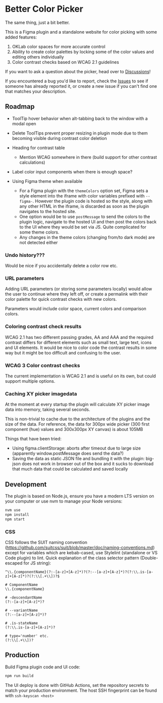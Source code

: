 # Better Color Picker

The same thing, just a bit better.

This is a Figma plugin and a standalone website for color picking with some added features:

1. OKLab color spaces for more accurate control
2. Ability to create color palettes by locking some of the color values and editing others individually
3. Color contrast checks based on WCAG 2.1 guidelines

If you want to ask a question about the picker, head over to [Discussions](https://github.com/kulmajaba/figma-better-color-picker/discussions)!

If you encountered a bug you'd like to report, check the [Issues](https://github.com/kulmajaba/figma-better-color-picker/issues) to see if someone has already reported it, or create a new issue if you can't find one that matches your description.

## Roadmap

- ToolTip hover behavior when alt-tabbing back to the window with a modal open
- Delete ToolTips prevent proper resizing in plugin mode due to them becoming visible during contrast color deletion

- Heading for contrast table
  - Mention WCAG somewhere in there (build support for other contrast calculations)
- Label color input components when there is enough space?
- Using Figma theme when available
  - For a Figma plugin with the `themeColors` option set, Figma sets a style element into the iframe with color variables prefixed with `--figma-`. However the plugin code is hosted so the style, along with any other HTML in the iframe, is discarded as soon as the plugin navigates to the hosted site.
  - One option would be to use `postMessage` to send the colors to the plugin logic, navigate to the hosted UI and then post the colors back to the UI where they would be set via JS. Quite complicated for some theme colors.
  - Any changes in the theme colors (changing from/to dark mode) are not detected either

### Undo history???

Would be nice if you accidentally delete a color row etc.

### URL parameters

Adding URL parameters (or storing some parameters locally) would allow the user to continue where they left off, or create a permalink with their color palette for quick contrast checks with new colors.

Parameters would include color space, current colors and comparison colors.

### Coloring contrast check results

WCAG 2.1 has two different passing grades, AA and AAA and the required contrast differs for different elements such as small text, large text, icons and UI elements. It would be nice to color code the contrast results in some way but it might be too difficult and confusing to the user.

### WCAG 3 Color contrast checks

The current implementation is WCAG 2.1 and is useful on its own, but could support multiple options.

### Caching XY picker imagedata

At the moment at every startup the plugin will calculate XY picker image data into memory, taking several seconds.

This is non-trivial to cache due to the architecture of the plugins and the size of the data. For reference, the data for 300px wide picker (300 first component (hue) values and 300x300px XY canvas) is about 105MB

Things that have been tried:

- Using figma.clientStorage: aborts after timeout due to large size (apparently window.postMessage does send the data?)
- Saving the data as static JSON file and bundling it with the plugin: big-json does not work in browser out of the box and it sucks to download that much data that could be calculated and saved locally

## Development

The plugin is based on Node.js, ensure you have a modern LTS version on your computer or use nvm to manage your Node versions:

```bash
nvm use
npm install
npm start
```

### CSS

CSS follows the SUIT naming convention (https://github.com/suitcss/suit/blob/master/doc/naming-conventions.md) except for variables which are kebab-cased, use Stylelint (standalone or VS Code plugin) to lint. Quick explanation of the class selector pattern (Double-escaped for JS string):

```regexp
^\\.{componentName}(?:-[a-z]+[A-z]*)?(?:--[a-z]+[A-z]*)?(?:\\.is-[a-z]+[A-z]*)?(?:\\[.+\\])?$

# ComponentName
\\.{componentName}

# -descendantName
(?:-[a-z]+[A-z]*)?

# --variantName
(?:--[a-z]+[A-z]*)?

# .is-stateName
(?:\\.is-[a-z]+[A-z]*)?

# type='number' etc.
(?:\\[.+\\])?
```

## Production

Build Figma plugin code and UI code:

```bash
npm run build
```

The UI deploy is done with GitHub Actions, set the repository secrets to match your production environment.
The host SSH fingerprint can be found with `ssh-keyscan <host>`
